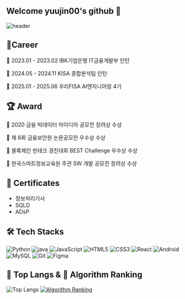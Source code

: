 ## Welcome yuujin00's github 👋

![header](https://i.pinimg.com/736x/22/ff/a1/22ffa12723ecb5eff2e50c37f100564c.jpg)

## 🔭Career
👔 2023.01 - 2023.02 IBK기업은행 IT금융개발부 인턴

👔 2024.05 - 2024.11 KISA 종합분석팀 인턴

👔 2025.01 - 2025.06 우리FISA AI엔지니어링 4기

## 🏆 Award
🥉 2020 금융 빅데이터 아이디어 공모전 장려상 수상

🥇 제 6회 금융보안원 논문공모전 우수상 수상

🥇 블록체인 핀테크 경진대회 BEST Challenge 우수상 수상

🥉 한국스마트정보교육원 주관 SW 개발 공모전 장려상 수상

## 📜 Certificates
- 정보처리기사
- SQLD
- ADsP
  
## 🛠️ Tech Stacks
![Python](https://img.shields.io/badge/python-3776AB.svg?&style=for-the-badge&logo=python&logoColor=white) ![java](https://img.shields.io/badge/Java-000000.svg?&style=for-the-badge) 
![JavaScript](https://img.shields.io/badge/javascript-F7DF1E.svg?&style=for-the-badge&logo=javascript&logoColor=white) ![HTML5](https://img.shields.io/badge/html5-E34F26.svg?&style=for-the-badge&logo=html5&logoColor=white) ![CSS3](https://img.shields.io/badge/css3-1572B6.svg?&style=for-the-badge&logo=css3&logoColor=white) 
![React](https://img.shields.io/badge/react-61DAFB.svg?&style=for-the-badge&logo=react&logoColor=white)  ![Android](https://img.shields.io/badge/android-3DDC84.svg?&style=for-the-badge&logo=android&logoColor=white)
![MySQL](https://img.shields.io/badge/mysql-4479A1.svg?&style=for-the-badge&logo=mysql&logoColor=white)
![Git](https://img.shields.io/badge/git-F05032.svg?&style=for-the-badge&logo=git&logoColor=white) 
![Figma](https://img.shields.io/badge/figma-F24E1E.svg?&style=for-the-badge&logo=figma&logoColor=white)

## 🚌 Top Langs & 🚩 Algorithm Ranking 
![Top Langs](https://github-readme-stats.vercel.app/api/top-langs/?username=yuujin00&layout=compact) 
[![Algorithm Ranking](https://mazassumnida.wtf/api/v2/generate_badge?boj=yuujin00_20)](https://solved.ac/profile/yuujin00)
<!--
**yuujin00/yuujin00** is a ✨ _special_ ✨ repository because its `README.md` (this file) appears on your GitHub profile.

Here are some ideas to get you started:

- 🔭 I’m currently working on ...
- 🌱 I’m currently learning ...
- 👯 I’m looking to collaborate on ...
- 🤔 I’m looking for help with ...
- 💬 Ask me about ...
- 📫 How to reach me: ...
- 😄 Pronouns: ...
- ⚡ Fun fact: ...
-->

